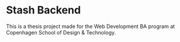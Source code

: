 # Stash Backend

This is a thesis project made for the Web Development BA program at Copenhagen School of Design & Technology.